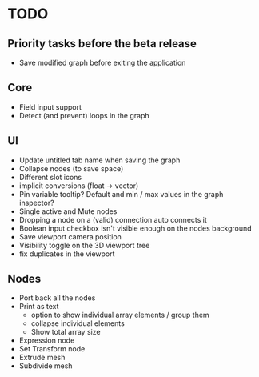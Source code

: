 # TODO

## Priority tasks before the beta release
+ Save modified graph before exiting the application

## Core
+ Field input support
+ Detect (and prevent) loops in the graph

## UI
+ Update untitled tab name when saving the graph
+ Collapse nodes (to save space)
+ Different slot icons
+ implicit conversions (float -> vector)
+ Pin variable tooltip? Default and min / max values in the graph inspector?
+ Single active and Mute nodes
+ Dropping a node on a (valid) connection auto connects it
+ Boolean input checkbox isn't visible enough on the nodes background
+ Save viewport camera position
+ Visibility toggle on the 3D viewport tree
+ fix duplicates in the viewport

## Nodes
+ Port back all the nodes
+ Print as text
	- option to show individual array elements / group them
	- collapse individual elements
	- Show total array size
+ Expression node
+ Set Transform node
+ Extrude mesh
+ Subdivide mesh
